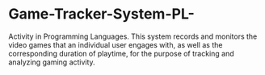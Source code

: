 # Game-Tracker-System-PL-
Activity in Programming Languages. This system records and monitors the video games that an individual user engages with, as well as the corresponding duration of playtime, for the purpose of tracking and analyzing gaming activity.
